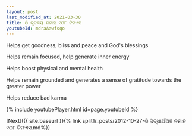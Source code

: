 ```yaml
---
layout: post
last_modified_at: 2021-03-30
title: ଓଁ କୃତଜ୍ଞୟ ନମାହ ୧୦୮ ଟିମଏସ
youtubeId: mdraAawfsqo
---
```

 
 
Helps get goodness, bliss and peace and God's blessings
 
Helps remain focused, help generate inner energy 
 
Helps boost physical and mental health 
 
Helps remain grounded and generates a sense of gratitude towards the greater power 
 
Helps reduce bad karma
 
 
 
 


{% include youtubePlayer.html id=page.youtubeId %}
 
[Next]({{ site.baseurl }}{% link  split1/_posts/2012-10-27-ଓଁ ସିଦ୍ଧାର୍ଥଅଞ ନମାହ ୧୦୮ ଟିମଏସ.md%})
 
